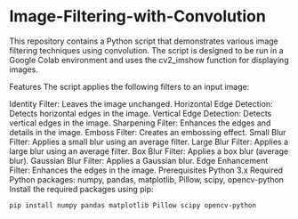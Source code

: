 # Image-Filtering-with-Convolution
This repository contains a Python script that demonstrates various image filtering techniques using convolution. The script is designed to be run in a Google Colab environment and uses the cv2_imshow function for displaying images.

Features
The script applies the following filters to an input image:

Identity Filter: Leaves the image unchanged.
Horizontal Edge Detection: Detects horizontal edges in the image.
Vertical Edge Detection: Detects vertical edges in the image.
Sharpening Filter: Enhances the edges and details in the image.
Emboss Filter: Creates an embossing effect.
Small Blur Filter: Applies a small blur using an average filter.
Large Blur Filter: Applies a large blur using an average filter.
Box Blur Filter: Applies a box blur (average blur).
Gaussian Blur Filter: Applies a Gaussian blur.
Edge Enhancement Filter: Enhances the edges in the image.
Prerequisites
Python 3.x
Required Python packages: numpy, pandas, matplotlib, Pillow, scipy, opencv-python
Install the required packages using pip:
```bash
pip install numpy pandas matplotlib Pillow scipy opencv-python
